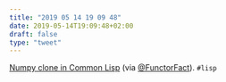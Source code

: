 ```yaml
---
title: "2019 05 14 19 09 48"
date: 2019-05-14T19:09:48+02:00
draft: false
type: "tweet"
---
```

[Numpy clone in Common Lisp](https://github.com/numcl/numcl) (via [@FunctorFact](https://twitter.com/FunctorFact/status/1128259252529844225)). `#lisp`
